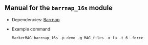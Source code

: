 
Manual for the `barrnap_16s` module
---

+ Dependencies:
  [Barrnap](https://github.com/tseemann/barrnap)


+ Example command
              
      MarkerMAG barrnap_16s -p demo -g MAG_files -x fa -t 6 -force
